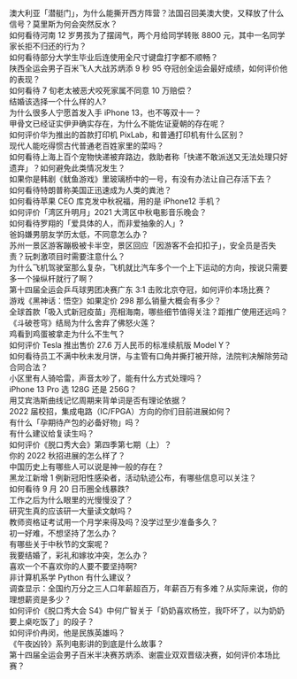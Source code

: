 澳大利亚「潜艇门」，为什么能撕开西方阵营？法国召回美澳大使，又释放了什么信号？莫里斯为何会突然反水？  
如何看待河南 12 岁男孩为了摆阔气，两个月给同学转账 8800 元，其中一名同学家长拒不归还的行为？  
如何看待部分大学生毕业后连使用全尺寸键盘打字都不顺畅？  
陕西全运会男子百米飞人大战苏炳添 9 秒 95 夺冠创全运会最好成绩，如何评价他的表现？  
如何看待 7 旬老太被恶犬咬死家属不同意 10 万赔偿？  
结婚该选择一个什么样的人?  
为什么很多人宁愿首发入手 iPhone 13，也不等双十一？  
甲骨文已经证实伊尹确实存在，为什么不能佐证夏朝的存在呢？  
如何评价华为推出的首款打印机 PixLab，和普通打印机有什么区别？  
现代人能吃得惯古代普通老百姓家里的菜吗？  
如何看待上海上百个宠物快递被弃路边，救助者称「快递不敢派送又无法处理只好遗弃」？如何避免此类情况发生？  
如果你是韩剧《鱿鱼游戏》里玻璃桥中的一号，有没有办法让自己存活下去？  
如何看待特朗普称美国正迅速成为人类的粪池？  
如何看待苹果 CEO 库克发中秋祝福，用的是 iPhone12 手机？  
如何评价「湾区升明月」2021 大湾区中秋电影音乐晚会？  
如何看待罗翔的「爱具体的人，而非爱抽象的人」?  
爸妈嫌男朋友学历太低，不同意怎么办？  
苏州一景区游客蹦极被卡半空，景区回应「因游客不会扣扣子」，安全员是否失责？玩刺激项目时需要注意什么？  
为什么飞机驾驶室那么复杂，飞机就比汽车多个一个上下运动的方向，按说只需要多一个操纵杆就行了啊？  
第十四届全运会乒乓球男团决赛广东 3:1 击败北京夺冠，如何评价本场比赛？  
游戏《黑神话：悟空》如果定价 298 那么销量大概会有多少？  
全球首款「吸入式新冠疫苗」亮相海南，哪些细节值得关注？距推广使用还远吗？  
《斗破苍穹》结局为什么舍弃了佛怒火莲？  
鸡看到鸡蛋被拿走为什么不生气？  
如何评价 Tesla 推出售价 27.6 万人民币的标准续航版 Model Y？  
如何看待员工不满中秋未发月饼，与主管有口角并撕打被开除，法院判决解除劳动合同合法？  
小区里有人骑哈雷，声音太吵了，能有什么方式处理吗？  
iPhone 13 Pro 选 128G 还是 256G？  
用艾宾浩斯曲线记忆周期来背单词是否有理论依据？  
2022 届校招，集成电路（IC/FPGA）方向的你们目前进展如何？  
有什么「孕期待产包的必备好物」吗？  
有什么建议给复读生吗？  
如何评价《脱口秀大会》第四季第七期（上）？  
你的 2022 秋招进展的怎么样了？  
中国历史上有哪些人可以说是神一般的存在？  
黑龙江新增 1 例新冠阳性感染者，活动轨迹公布，有哪些信息可以关注？  
如何看待 9 月 20 日币圈全线暴跌?  
工作之后为什么眼里的光慢慢没了？  
研究生真的应该研一大量读文献吗？  
教师资格证考试用一个月学来得及吗？没学过至少准备多久？  
初一好难，不想坚持了怎么办？  
有哪些关于中秋节的文案呢？  
我要结婚了，彩礼和嫁妆冲突，怎么办？  
喜欢一个不喜欢你的人要不要坚持啊?  
非计算机系学 Python 有什么建议？  
调查显示：全国约万分之三人口年薪超百万，年薪百万有多难？从实际来说，你的理想薪资是多少？  
如何评价《脱口秀大会 S4》中何广智关于「奶奶喜欢杨笠，我吓坏了，以为奶奶要上桌吃饭了」的段子？  
如何评价冉闵，他是民族英雄吗？  
《午夜凶铃》系列电影讲的到底是什么故事？  
第十四届全运会男子百米半决赛苏炳添、谢震业双双晋级决赛，如何评价本场比赛？  
